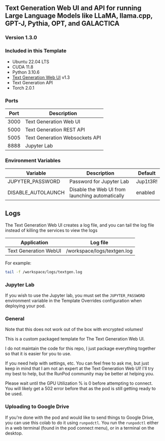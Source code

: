 ## Text Generation Web UI and API for running Large Language Models like LLaMA, llama.cpp, GPT-J, Pythia, OPT, and GALACTICA

### Version 1.3.0

### Included in this Template

* Ubuntu 22.04 LTS
* CUDA 11.8
* Python 3.10.6
* [Text Generation Web UI](
  https://github.com/oobabooga/text-generation-webui) v1.3
* Text Generation API
* Torch 2.0.1

### Ports

| Port | Description                    |
|------|--------------------------------|
| 3000 | Text Generation Web UI         |
| 5000 | Text Generation REST API       |
| 5005 | Text Generation Websockets API |
| 8888 | Jupyter Lab                    |

### Environment Variables

| Variable           | Description                                     | Default  |
|--------------------|-------------------------------------------------|----------|
| JUPYTER_PASSWORD   | Password for Jupyter Lab                        | Jup1t3R! |
| DISABLE_AUTOLAUNCH | Disable the Web UI from launching automatically | enabled  |

## Logs

The Text Generation Web UI creates a log file, and you can tail the log file
instead of killing the services to view the logs

| Application           | Log file                    |
|-----------------------|-----------------------------|
| Text Generation WebUI | /workspace/logs/textgen.log |

For example:

```bash
tail -f /workspace/logs/textgen.log
```

### Jupyter Lab

If you wish to use the Jupyter lab, you must set
the `JUPYTER_PASSWORD` environment variable in the
Template Overrides configuration when deploying
your pod.

### General

Note that this does not work out of the box with
encrypted volumes!

This is a custom packaged template for The Text
Generation Web UI.

I do not maintain the code for this repo,
I just package everything together so that it is
easier for you to use.

If you need help with settings, etc. You can feel free
to ask me, but just keep in mind that I am not an expert
at the Text Generation Web UI! I'll try my best to help, but the
RunPod community may be better at helping you.

Please wait until the GPU Utilization % is 0 before
attempting to connect. You will likely get a 502 error
before that as the pod is still getting ready to be used.

### Uploading to Google Drive

If you're done with the pod and would like to send
things to Google Drive, you can use this colab to do it
using `runpodctl`. You run the `runpodctl` either in
a web terminal (found in the pod connect menu), or
in a terminal on the desktop.
